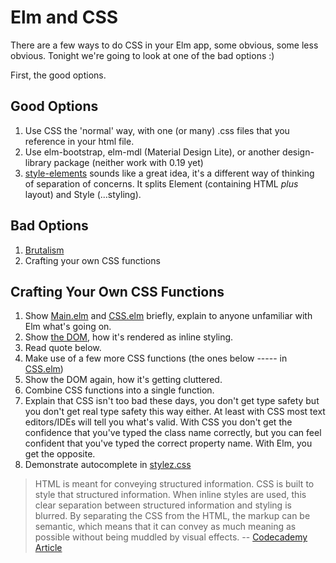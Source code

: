 # Elm and CSS

There are a few ways to do CSS in your Elm app, some obvious, some less obvious. Tonight we're going
to look at one of the bad options :)

First, the good options.

## Good Options

1. Use CSS the 'normal' way, with one (or many) .css files that you reference in your html file.
1. Use elm-bootstrap, elm-mdl (Material Design Lite), or another design-library package (neither
   work with 0.19 yet)
1. [style-elements](https://package.elm-lang.org/packages/mdgriffith/style-elements/latest/) sounds
   like a great idea, it's a different way of thinking of separation of concerns. It splits Element
   (containing HTML _plus_ layout) and Style (...styling).

## Bad Options

1. [Brutalism](http://brutalistwebsites.com)
1. Crafting your own CSS functions

## Crafting Your Own CSS Functions

1. Show [Main.elm](src/Main.elm) and [CSS.elm](src/CSS.elm) briefly, explain to anyone unfamiliar
   with Elm what's going on.
1. Show [the DOM](http://localhost:8000/Aug2018/src/Main.elm), how it's rendered as inline styling.
1. Read quote below.
1. Make use of a few more CSS functions (the ones below ----- in [CSS.elm](src/CSS.elm))
1. Show the DOM again, how it's getting cluttered.
1. Combine CSS functions into a single function.
1. Explain that CSS isn't too bad these days, you don't get type safety but you don't get real type
   safety this way either. At least with CSS most text editors/IDEs will tell you what's valid. With
   CSS you don't get the confidence that you've typed the class name correctly, but you can feel
   confident that you've typed the correct property name. With Elm, you get the opposite.
1. Demonstrate autocomplete in [stylez.css](src/stylez.css)

> HTML is meant for conveying structured information. CSS is built to style that structured
> information. When inline styles are used, this clear separation between structured information and
> styling is blurred. By separating the CSS from the HTML, the markup can be semantic, which means
> that it can convey as much meaning as possible without being muddled by visual effects. --
> [Codecademy Article](https://www.codecademy.com/articles/html-inline-styles)
